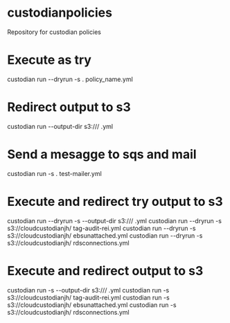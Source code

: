 # custodianpolicies
Repository for custodian policies



# Execute as try
custodian run --dryrun -s . policy_name.yml


# Redirect output to s3

custodian run --output-dir s3://<my-bucket>/<my-prefix> <policyfile>.yml


# Send a mesagge to sqs and mail

custodian run -s . test-mailer.yml

# Execute and redirect try output to s3
custodian run --dryrun -s --output-dir s3://<my-bucket>/<my-prefix> <policyfile>.yml
custodian run --dryrun -s s3://cloudcustodianjh/ tag-audit-rei.yml
custodian run --dryrun -s s3://cloudcustodianjh/ ebsunattached.yml
custodian run --dryrun -s s3://cloudcustodianjh/ rdsconnections.yml


# Execute and redirect output to s3
custodian run -s --output-dir s3://<my-bucket>/<my-prefix> <policyfile>.yml
custodian run -s s3://cloudcustodianjh/ tag-audit-rei.yml
custodian run -s s3://cloudcustodianjh/ ebsunattached.yml
custodian run -s s3://cloudcustodianjh/ rdsconnections.yml
